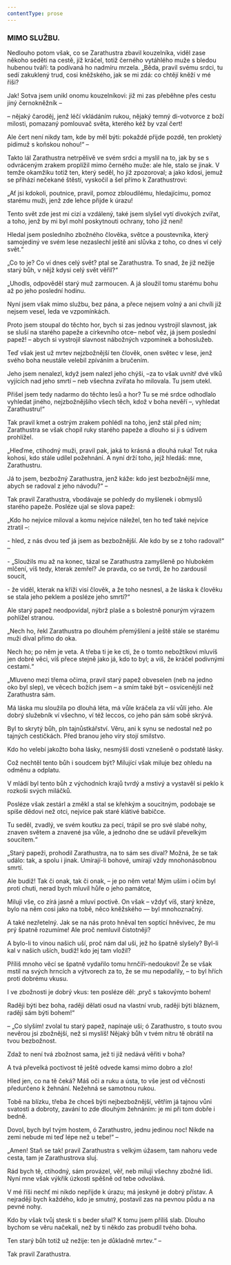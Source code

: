```yaml
---
contentType: prose
---
```


<section>

### MIMO SLUŽBU.

Nedlouho potom však, co se Zarathustra zbavil kouzelníka, viděl zase někoho seděti na cestě, jíž kráčel, totiž černého vytáhlého muže s bledou hubenou tváří: ta podívaná ho nadmíru mrzela. „Běda, pravil svému srdci, tu sedí zakuklený trud, cosi kněžského, jak se mi zdá: co chtějí kněží v mé říši? 

Jak! Sotva jsem unikl onomu kouzelníkovi: již mi zas přeběhne přes cestu jiný černokněžník – 

– nějaký čaroděj, jenž léčí vkládáním rukou, nějaký temný di-votvorce z boží milosti, pomazaný pomlouvač světa, kterého kéž by vzal čert! 

Ale čert není nikdy tam, kde by měl býti: pokaždé přijde pozdě, ten prokletý pidimuž s koňskou nohou!“ – 

Takto lál Zarathustra netrpělivě ve svém srdci a myslil na to, jak by se s odvráceným zrakem proplížil mimo černého muže: ale hle, stalo se jinak. V temže okamžiku totiž ten, který seděl, ho již zpozoroval; a jako kdosi, jemuž se přihází nečekané štěstí, vyskočil a šel přímo k Zarathustrovi: 

„Ať jsi kdokoli, poutnice, pravil, pomoz zbloudilému, hledajícímu, pomoz starému muži, jenž zde lehce přijde k úrazu! 

Tento svět zde jest mi cizí a vzdálený, také jsem slyšel vytí divokých zvířat, a toho, jenž by mi byl mohl poskytnouti ochrany, toho již není! 

Hledal jsem posledního zbožného člověka, světce a poustevníka, který samojediný ve svém lese nezaslechl ještě ani slůvka z toho, co dnes ví celý svět.“

„Co to je? Co ví dnes celý svět? ptal se Zarathustra. To snad, že již nežije starý bůh, v nějž kdysi celý svět věřil?“

„Uhodls, odpověděl starý muž zarmoucen. A já sloužil tomu starému bohu až po jeho poslední hodinu. 

Nyní jsem však mimo službu, bez pána, a přece nejsem volný a ani chvíli již nejsem vesel, leda ve vzpomínkách. 

Proto jsem stoupal do těchto hor, bych si zas jednou vystrojil slavnost, jak se sluší na starého papeže a církevního otce– neboť věz, já jsem poslední papež! – abych si vystrojil slavnost nábožných vzpomínek a bohoslužeb. 

Teď však jest už mrtev nejzbožnější ten člověk, onen světec v lese, jenž svého boha neustále velebil zpíváním a bručením.

Jeho jsem nenalezl, když jsem nalezl jeho chýši, –za to však uvnitř dvé vlků vyjících nad jeho smrtí – neb všechna zvířata ho milovala. Tu jsem utekl.

Přišel jsem tedy nadarmo do těchto lesů a hor? Tu se mé srdce odhodlalo vyhledat jiného, nejzbožnějšího všech těch, kdož v boha nevěří –, vyhledat Zarathustru!“

Tak pravil kmet a ostrým zrakem pohlédl na toho, jenž stál před ním; Zarathustra se však chopil ruky starého papeže a dlouho si ji s údivem prohlížel.

„Hleďme, ctihodný muži, pravil pak, jaká to krásná a dlouhá ruka! Tot ruka kohosi, kdo stále udílel požehnání. A nyní drží toho, jejž hledáš: mne, Zarathustru.

Já to jsem, bezbožný Zarathustra, jenž káže: kdo jest bezbožnější mne, abych se radoval z jeho návodu?“ –

Tak pravil Zarathustra, vbodávaje se pohledy do myšlenek i obmyslů starého papeže. Posléze ujal se slova papež:

„Kdo ho nejvíce miloval a komu nejvíce náležel, ten ho teď také nejvíce ztratil –:

\- hled, z nás dvou teď já jsem as bezbožnější. Ale kdo by se z toho radoval!“ –

\- „Sloužils mu až na konec, tázal se Zarathustra zamyšleně po hlubokém mlčení, víš tedy, kterak zemřel? Je pravda, co se tvrdí, že ho zardousil soucit, 

\- že viděl, kterak na kříži visí člověk, a že toho nesnesl, a že láska k člověku se stala jeho peklem a posléze jeho smrtí?“

Ale starý papež neodpovídal, nýbrž plaše a s bolestně ponurým výrazem pohlížel stranou.

„Nech ho, řekl Zarathustra po dlouhém přemýšlení a ještě stále se starému muži díval přímo do oka.

Nech ho; po něm je veta. A třeba ti je ke cti, že o tomto nebožtíkovi mluvíš jen dobré věci, víš přece stejně jako já, kdo to byl; a víš, že kráčel podivnými cestami.“

„Mluveno mezi třema očima, pravil starý papež obveselen (neb na jedno oko byl slep), ve věcech božích jsem – a smím také být – osvícenější než Zarathustra sám. 

Má láska mu sloužila po dlouhá léta, má vůle kráčela za vší vůlí jeho. Ale dobrý služebník ví všechno, ví též leccos, co jeho pán sám sobě skrývá. 

Byl to skrytý bůh, pln tajnůstkářství. Věru, ani k synu se nedostal než po tajných cestičkách. Před branou jeho víry stojí smilstvo. 

Kdo ho velebí jakožto boha lásky, nesmýšlí dosti vznešeně o podstatě lásky.

Což nechtěl tento bůh i soudcem být? Milující však miluje bez ohledu na odměnu a odplatu.

V mládí byl tento bůh z východních krajů tvrdý a mstivý a vystavěl si peklo k rozkoši svých miláčků.

Posléze však zestárl a změkl a stal se křehkým a soucitným, podobaje se spíše dědovi než otci, nejvíce pak staré klátivé babičce.

Tu seděl, zvadlý, ve svém koutku za pecí, trápil se pro své slabé nohy, znaven světem a znavené jsa vůle, a jednoho dne se udávil převelkým soucitem.“

„Starý papeži, prohodil Zarathustra, na to sám ses díval? Možná, že se tak událo: tak, a spolu i jinak. Umírají-li bohové, umírají vždy mnohonásobnou smrtí.

Ale budiž! Tak či onak, tak či onak, – je po něm veta! Mým uším i očím byl proti chuti, nerad bych mluvil hůře o jeho památce,

Miluji vše, co zírá jasně a mluví poctivě. On však – vždyť víš, starý kněze, bylo na něm cosi jako na tobě, něco kněžského –– byl mnohoznačný.

A také nezřetelný. Jak se na nás proto hněval ten soptící hněvivec, že mu prý špatně rozumíme! Ale proč nemluvil čistotněji?

A bylo-li to vinou našich uší, proč nám dal uši, jež ho špatně slyšely? Byl-li kal v našich uších, budiž! kdo jej tam vložil?

Příliš mnoho věcí se špatně vydařilo tomu hrnčíři-nedoukovi! Že se však mstil na svých hrncích a výtvorech za to, že se mu nepodařily, – to byl hřích proti dobrému vkusu.

I ve zbožnosti je dobrý vkus: ten posléze děl: ‚pryč s takovýmto bohem!

Raději býti bez boha, raději dělati osud na vlastní vrub, raději býti bláznem, raději sám býti bohem!“

– „Co slyším! zvolal tu starý papež, napínaje uši; ó Zarathustro, s touto svou nevěrou jsi zbožnější, než si myslíš! Nějaký bůh v tvém nitru tě obrátil na tvou bezbožnost.

Zdaž to není tvá zbožnost sama, jež ti již nedává věřiti v boha?

A tvá převelká poctivost tě ještě odvede kamsi mimo dobro a zlo!

Hled jen, co na tě čeká? Máš oči a ruku a ústa, to vše jest od věčnosti předurčeno k žehnání. Nežehná se samotnou rukou.

Tobě na blízku, třeba že chceš býti nejbezbožnější, větřím já tajnou vůni svatosti a dobroty, zavání to zde dlouhým žehnáním: je mi při tom dobře i bedně.

Dovol, bych byl tvým hostem, ó Zarathustro, jednu jedinou noc! Nikde na zemi nebude mi teď lépe než u tebe!“ –

„Amen! Staň se tak! pravil Zarathustra s velkým úžasem, tam nahoru vede cesta, tam je Zarathustrova sluj.

Rád bych tě, ctihodný, sám provázel, věř, neb miluji všechny zbožné lidi. Nyní mne však výkřik úzkosti spěšně od tebe odvolává.

V mé říši nechť mi nikdo nepřijde k úrazu; má jeskyně je dobrý přístav. A nejraději bych každého, kdo je smutný, postavil zas na pevnou půdu a na pevné nohy.

Kdo by však tvůj stesk ti s beder sňal? K tomu jsem příliš slab. Dlouho bychom se věru načekali, než by ti někdo zas probudil tvého boha.

Ten starý bůh totiž už nežije: ten je důkladně mrtev.“ –

</section>

<section>

Tak pravil Zarathustra.

</section>
